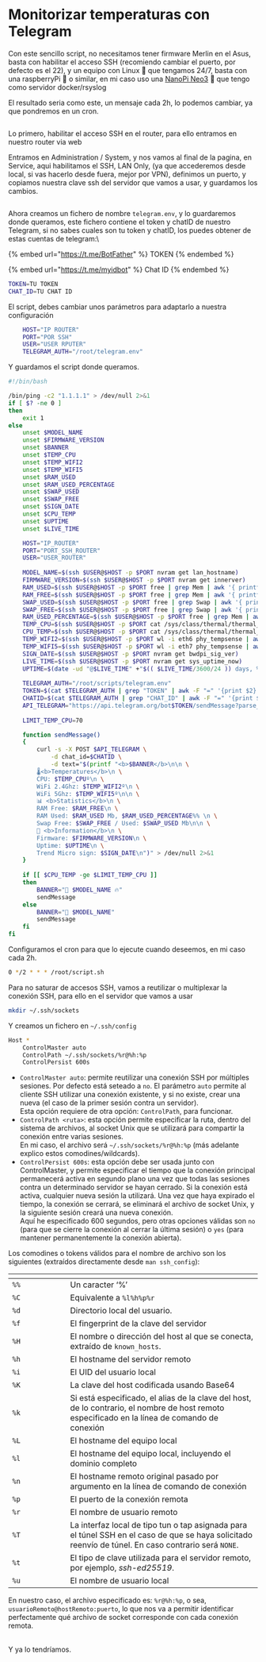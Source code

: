 # Monitorizar temperaturas con Telegram

Con este sencillo script, no necesitamos tener firmware Merlin en el Asus, basta con habilitar el acceso SSH (recomiendo cambiar el puerto, por defecto es el 22), y un equipo con Linux 🐧 que tengamos 24/7, basta con una raspberryPi 🍓 o similar, en mi caso uso una [NanoPi Neo3](https://wiki.friendlyelec.com/wiki/index.php/NanoPi\_NEO3) 🐍 que tengo como servidor docker/rsyslog



El resultado seria como este, un mensaje cada 2h, lo podemos cambiar, ya que pondremos en un cron.&#x20;

<figure><img src="../.gitbook/assets/Captura desde 2023-07-07 08-14-19.png" alt=""><figcaption></figcaption></figure>

Lo primero, habilitar el acceso SSH en el router, para ello entramos en nuestro router via web

Entramos en Administration / System, y nos vamos al final de la pagina, en Service, aqui habilitamos el SSH, LAN Only, (ya que accederemos desde local, si vas hacerlo desde fuera, mejor por VPN), definimos un puerto, y copiamos nuestra clave ssh del servidor que vamos a usar, y guardamos los cambios.

<figure><img src="../.gitbook/assets/image (1) (1) (1) (1) (1) (1) (1).png" alt=""><figcaption></figcaption></figure>



Ahora creamos un fichero de nombre `telegram.env`, y lo guardaremos donde queramos, este fichero contiene el token y chatID de nuestro Telegram, si no sabes cuales son tu token y chatID, los puedes obtener de estas cuentas de telegram:\


{% embed url="https://t.me/BotFather" %}
TOKEN
{% endembed %}

{% embed url="https://t.me/myidbot" %}
Chat ID
{% endembed %}

```sh
TOKEN=TU TOKEN
CHAT_ID=TU CHAT ID
```



El script, debes cambiar unos parámetros para adaptarlo a nuestra configuración

```sh
    HOST="IP ROUTER"
    PORT="POR SSH"
    USER="USER RPUTER"
    TELEGRAM_AUTH="/root/telegram.env"
```



Y guardamos el script donde queramos.&#x20;

```sh
#!/bin/bash

/bin/ping -c2 "1.1.1.1" > /dev/null 2>&1
if [ $? -ne 0 ]
then
    exit 1
else
    unset $MODEL_NAME
    unset $FIRMWARE_VERSION
    unset $BANNER
    unset $TEMP_CPU
    unset $TEMP_WIFI2
    unset $TEMP_WIFI5
    unset $RAM_USED
    unset $RAM_USED_PERCENTAGE
    unset $SWAP_USED
    unset $SWAP_FREE   
    unset $SIGN_DATE
    unset $CPU_TEMP
    unset $UPTIME
    unset $LIVE_TIME

    HOST="IP_ROUTER"
    PORT="PORT_SSH_ROUTER"
    USER="USER_ROUTER"
    
    MODEL_NAME=$(ssh $USER@$HOST -p $PORT nvram get lan_hostname)
    FIRMWARE_VERSION=$(ssh $USER@$HOST -p $PORT nvram get innerver)
    RAM_USED=$(ssh $USER@$HOST -p $PORT free | grep Mem | awk '{ printf("%.1f", $3 / 1024) }')
    RAM_FREE=$(ssh $USER@$HOST -p $PORT free | grep Mem | awk '{ printf("%.1f", $4 / 1024) }')
    SWAP_USED=$(ssh $USER@$HOST -p $PORT free | grep Swap | awk '{ printf("%.1f", $3 / 1024) }')
    SWAP_FREE=$(ssh $USER@$HOST -p $PORT free | grep Swap | awk '{ printf("%.1f", $4 / 1024) }')
    RAM_USED_PERCENTAGE=$(ssh $USER@$HOST -p $PORT free | grep Mem | awk '{ printf("%.2f", $3/$2 * 100.0) }')
    TEMP_CPU=$(ssh $USER@$HOST -p $PORT cat /sys/class/thermal/thermal_zone0/temp | awk '{printf("%.1f\n", $1 / 1000) }')
    CPU_TEMP=$(ssh $USER@$HOST -p $PORT cat /sys/class/thermal/thermal_zone0/temp | awk '{printf("%.0f\n", $1 / 1000) }')
    TEMP_WIFI2=$(ssh $USER@$HOST -p $PORT wl -i eth6 phy_tempsense | awk '{print $1 / 2 + 20}')
    TEMP_WIFI5=$(ssh $USER@$HOST -p $PORT wl -i eth7 phy_tempsense | awk '{print $1 / 2 + 20}')
    SIGN_DATE=$(ssh $USER@$HOST -p $PORT nvram get bwdpi_sig_ver)
    LIVE_TIME=$(ssh $USER@$HOST -p $PORT nvram get sys_uptime_now)
    UPTIME=$(date -ud "@$LIVE_TIME" +"$(( $LIVE_TIME/3600/24 )) days, %Hh %Mm")
    
    TELEGRAM_AUTH="/root/scripts/telegram.env"
    TOKEN=$(cat $TELEGRAM_AUTH | grep "TOKEN" | awk -F "=" '{print $2}')
    CHATID=$(cat $TELEGRAM_AUTH | grep "CHAT_ID" | awk -F "=" '{print $2}')
    API_TELEGRAM="https://api.telegram.org/bot$TOKEN/sendMessage?parse_mode=HTML"
    
    LIMIT_TEMP_CPU=70

    function sendMessage()
    {
        curl -s -X POST $API_TELEGRAM \
            -d chat_id=$CHATID \
            -d text="$(printf "<b>$BANNER</b>\n\n \
        🌡<b>Temperatures</b>\n \
        CPU: $TEMP_CPUº\n \
        WiFi 2.4Ghz: $TEMP_WIFI2º\n \
        WiFi 5Ghz: $TEMP_WIFI5º\n\n \
        📊 <b>Statistics</b>\n \
        RAM Free: $RAM_FREE\n \
        RAM Used: $RAM_USED Mb, $RAM_USED_PERCENTAGE%% \n \
        Swap Free: $SWAP_FREE / Used: $SWAP_USED Mb\n\n \
        📝 <b>Information</b>\n \
        Firmware: $FIRMWARE_VERSION\n \
        Uptime: $UPTIME\n \
        Trend Micro sign: $SIGN_DATE\n")" > /dev/null 2>&1
    }
    
    if [[ $CPU_TEMP -ge $LIMIT_TEMP_CPU ]]
    then
        BANNER="📡 $MODEL_NAME 🔥"
        sendMessage
    else
        BANNER="📡 $MODEL_NAME"
        sendMessage
    fi
fi
```

Configuramos el cron para que lo ejecute cuando deseemos, en mi caso cada 2h.

```sh
0 */2 * * * /root/script.sh
```



Para no saturar de accesos SSH, vamos a reutilizar o multiplexar la conexión SSH, para ello en el servidor que vamos a usar

```sh
mkdir ~/.ssh/sockets
```

Y creamos un fichero en `~/.ssh/config`

```sh
Host *
    ControlMaster auto
    ControlPath ~/.ssh/sockets/%r@%h:%p
    ControlPersist 600s
```

* `ControlMaster auto`: permite reutilizar una conexión SSH por múltiples sesiones. Por defecto está seteado a `no`. El parámetro `auto` permite al cliente SSH utilizar una conexión existente, y si no existe, crear una nueva (el caso de la primer sesión contra un servidor).\
  Esta opción requiere de otra opción: `ControlPath`, para funcionar.
* `ControlPath <ruta>`: esta opción permite especificar la ruta, dentro del sistema de archivos, al socket Unix que se utilizará para compartir la conexión entre varias sesiones.\
  En mi caso, el archivo será `~/.ssh/sockets/%r@%h:%p` (más adelante explico estos comodines/wildcards).
* `ControlPersist 600s`: esta opción debe ser usada junto con ControlMaster, y permite especificar el tiempo que la conexión principal permanecerá activa en segundo plano una vez que todas las sesiones contra un determinado servidor se hayan cerrado. Si la conexión está activa, cualquier nueva sesión la utilizará. Una vez que haya expirado el tiempo, la conexión se cerrará, se eliminará el archivo de socket Unix, y la siguiente sesión creará una nueva conexión.\
  Aquí he especificado 600 segundos, pero otras opciones válidas son `no` (para que se cierre la conexión al cerrar la última sesión) o `yes` (para mantener permanentemente la conexión abierta).

Los comodines o tokens válidos para el nombre de archivo son los siguientes (extraídos directamente desde `man ssh_config`):

<table data-header-hidden><thead><tr><th width="101"></th><th></th></tr></thead><tbody><tr><td><code>%%</code></td><td>Un caracter ‘%’</td></tr><tr><td><code>%C</code></td><td>Equivalente a <code>%l%h%p%r</code></td></tr><tr><td><code>%d</code></td><td>Directorio local del usuario.</td></tr><tr><td><code>%f</code></td><td>El fingerprint de la clave del servidor</td></tr><tr><td><code>%H</code></td><td>El nombre o dirección del host al que se conecta, extraído de <code>known_hosts</code>.</td></tr><tr><td><code>%h</code></td><td>El hostname del servidor remoto</td></tr><tr><td><code>%i</code></td><td>El UID del usuario local</td></tr><tr><td><code>%K</code></td><td>La clave del host codificada usando Base64</td></tr><tr><td><code>%k</code></td><td>Si está especificado, el alias de la clave del host, de lo contrario, el nombre de host remoto especificado en la línea de comando de conexión</td></tr><tr><td><code>%L</code></td><td>El hostname del equipo local</td></tr><tr><td><code>%l</code></td><td>El hostname del equipo local, incluyendo el dominio completo</td></tr><tr><td><code>%n</code></td><td>El hostname remoto original pasado por argumento en la línea de comando de conexión</td></tr><tr><td><code>%p</code></td><td>El puerto de la conexión remota</td></tr><tr><td><code>%r</code></td><td>El nombre de usuario remoto</td></tr><tr><td><code>%T</code></td><td>La interfaz local de tipo tun o tap asignada para el túnel SSH en el caso de que se haya solicitado reenvío de túnel. En caso contrario será <code>NONE</code>.</td></tr><tr><td><code>%t</code></td><td>El tipo de clave utilizada para el servidor remoto, por ejemplo, <em>ssh-ed25519</em>.</td></tr><tr><td><code>%u</code></td><td>El nombre de usuario local</td></tr></tbody></table>

En nuestro caso, el archivo especificado es: `%r@%h:%p`, o sea, `usuarioRemoto@hostRemoto:puerto`, lo que nos va a permitir identificar perfectamente qué archivo de socket corresponde con cada conexión remota.

\
Y ya lo tendríamos.&#x20;
